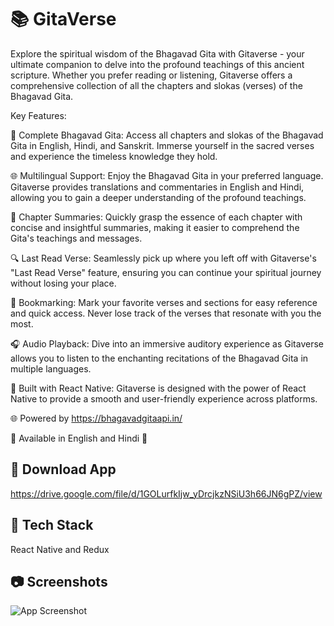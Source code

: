 
# 📚 GitaVerse


Explore the spiritual wisdom of the Bhagavad Gita with Gitaverse - your ultimate companion to delve into the profound teachings of this ancient scripture. Whether you prefer reading or listening, Gitaverse offers a comprehensive collection of all the chapters and slokas (verses) of the Bhagavad Gita.

Key Features:

📖 Complete Bhagavad Gita: Access all chapters and slokas of the Bhagavad Gita in English, Hindi, and Sanskrit. Immerse yourself in the sacred verses and experience the timeless knowledge they hold.

🌐 Multilingual Support: Enjoy the Bhagavad Gita in your preferred language. Gitaverse provides translations and commentaries in English and Hindi, allowing you to gain a deeper understanding of the profound teachings.

📜 Chapter Summaries: Quickly grasp the essence of each chapter with concise and insightful summaries, making it easier to comprehend the Gita's teachings and messages.

🔍 Last Read Verse: Seamlessly pick up where you left off with Gitaverse's "Last Read Verse" feature, ensuring you can continue your spiritual journey without losing your place.

🔖 Bookmarking: Mark your favorite verses and sections for easy reference and quick access. Never lose track of the verses that resonate with you the most.

🎧 Audio Playback: Dive into an immersive auditory experience as Gitaverse allows you to listen to the enchanting recitations of the Bhagavad Gita in multiple languages.

📱 Built with React Native: Gitaverse is designed with the power of React Native to provide a smooth and user-friendly experience across platforms.

🌐 Powered by https://bhagavadgitaapi.in/


🌟 Available in English and Hindi 🌟



## 🚀 Download App

https://drive.google.com/file/d/1GOLurfkIjw_yDrcjkzNSiU3h66JN6gPZ/view



## 🚧 Tech Stack

React Native and Redux

## 📷 Screenshots

![App Screenshot](https://res.cloudinary.com/dqrjubxh3/image/upload/v1690006388/Portfolio%20Data/Untitled_design_m0uvnf.png)



